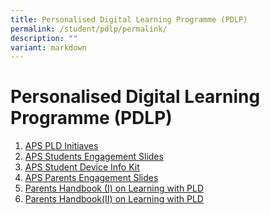 ```yaml
---
title: Personalised Digital Learning Programme (PDLP)
permalink: /student/pdlp/permalink/
description: ""
variant: markdown
---
```

Personalised Digital Learning Programme (PDLP)
====

1. [APS PLD Initiaves](/files/PDLP/APS_Infographic_on_the_PLD_Initiative_2024_FINAL.pdf)
2. [APS Students Engagement Slides](/files/PDLP/APS_Student_Engagement_Deck_2025.pdf)
3. [APS Student Device Info Kit](/files/PDLP/APS_Student_Device_Information_Kit_2025.pdf)
4. [APS Parents Engagement Slides](/files/PDLP/APS_Parent_Engagement_Deck_2025.pdf)
5. [Parents Handbook (I) on Learning with PLD](/files/PDLP/Parent_Handbook__I__2025.pdf)
6. [Parents Handbook(II) on Learning with PLD](/files/PDLP/Parent_Handbook__II__2025.pdf)